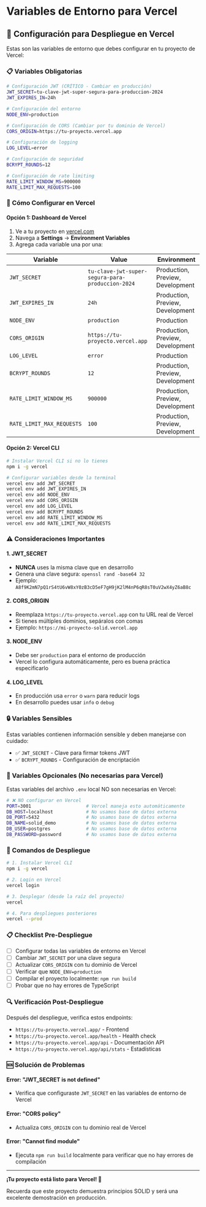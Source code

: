 # Variables de Entorno para Vercel

## 🚀 Configuración para Despliegue en Vercel

Estas son las variables de entorno que debes configurar en tu proyecto de Vercel:

### 📋 Variables Obligatorias

```bash
# Configuración JWT (CRÍTICO - Cambiar en producción)
JWT_SECRET=tu-clave-jwt-super-segura-para-produccion-2024
JWT_EXPIRES_IN=24h

# Configuración del entorno
NODE_ENV=production

# Configuración de CORS (Cambiar por tu dominio de Vercel)
CORS_ORIGIN=https://tu-proyecto.vercel.app

# Configuración de logging
LOG_LEVEL=error

# Configuración de seguridad
BCRYPT_ROUNDS=12

# Configuración de rate limiting
RATE_LIMIT_WINDOW_MS=900000
RATE_LIMIT_MAX_REQUESTS=100
```

### 🔧 Cómo Configurar en Vercel

#### Opción 1: Dashboard de Vercel
1. Ve a tu proyecto en [vercel.com](https://vercel.com)
2. Navega a **Settings** → **Environment Variables**
3. Agrega cada variable una por una:

| Variable | Value | Environment |
|----------|-------|-------------|
| `JWT_SECRET` | `tu-clave-jwt-super-segura-para-produccion-2024` | Production, Preview, Development |
| `JWT_EXPIRES_IN` | `24h` | Production, Preview, Development |
| `NODE_ENV` | `production` | Production |
| `CORS_ORIGIN` | `https://tu-proyecto.vercel.app` | Production, Preview, Development |
| `LOG_LEVEL` | `error` | Production |
| `BCRYPT_ROUNDS` | `12` | Production, Preview, Development |
| `RATE_LIMIT_WINDOW_MS` | `900000` | Production, Preview, Development |
| `RATE_LIMIT_MAX_REQUESTS` | `100` | Production, Preview, Development |

#### Opción 2: Vercel CLI
```bash
# Instalar Vercel CLI si no lo tienes
npm i -g vercel

# Configurar variables desde la terminal
vercel env add JWT_SECRET
vercel env add JWT_EXPIRES_IN
vercel env add NODE_ENV
vercel env add CORS_ORIGIN
vercel env add LOG_LEVEL
vercel env add BCRYPT_ROUNDS
vercel env add RATE_LIMIT_WINDOW_MS
vercel env add RATE_LIMIT_MAX_REQUESTS
```

### ⚠️ Consideraciones Importantes

#### 1. JWT_SECRET
- **NUNCA** uses la misma clave que en desarrollo
- Genera una clave segura: `openssl rand -base64 32`
- Ejemplo: `A8f9K2mN7pQ1rS4tU6vW8xY0zB3cD5eF7gH9jK2lM4nP6qR8sT0uV2wX4yZ6aB8c`

#### 2. CORS_ORIGIN
- Reemplaza `https://tu-proyecto.vercel.app` con tu URL real de Vercel
- Si tienes múltiples dominios, sepáralos con comas
- Ejemplo: `https://mi-proyecto-solid.vercel.app`

#### 3. NODE_ENV
- Debe ser `production` para el entorno de producción
- Vercel lo configura automáticamente, pero es buena práctica especificarlo

#### 4. LOG_LEVEL
- En producción usa `error` o `warn` para reducir logs
- En desarrollo puedes usar `info` o `debug`

### 🔒 Variables Sensibles

Estas variables contienen información sensible y deben manejarse con cuidado:

- ✅ `JWT_SECRET` - Clave para firmar tokens JWT
- ✅ `BCRYPT_ROUNDS` - Configuración de encriptación

### 📝 Variables Opcionales (No necesarias para Vercel)

Estas variables del archivo `.env` local NO son necesarias en Vercel:

```bash
# ❌ NO configurar en Vercel
PORT=3001                    # Vercel maneja esto automáticamente
DB_HOST=localhost            # No usamos base de datos externa
DB_PORT=5432                 # No usamos base de datos externa
DB_NAME=solid_demo           # No usamos base de datos externa
DB_USER=postgres             # No usamos base de datos externa
DB_PASSWORD=password         # No usamos base de datos externa
```

### 🚀 Comandos de Despliegue

```bash
# 1. Instalar Vercel CLI
npm i -g vercel

# 2. Login en Vercel
vercel login

# 3. Desplegar (desde la raíz del proyecto)
vercel

# 4. Para despliegues posteriores
vercel --prod
```

### 📋 Checklist Pre-Despliegue

- [ ] Configurar todas las variables de entorno en Vercel
- [ ] Cambiar `JWT_SECRET` por una clave segura
- [ ] Actualizar `CORS_ORIGIN` con tu dominio de Vercel
- [ ] Verificar que `NODE_ENV=production`
- [ ] Compilar el proyecto localmente: `npm run build`
- [ ] Probar que no hay errores de TypeScript

### 🔍 Verificación Post-Despliegue

Después del despliegue, verifica estos endpoints:

- `https://tu-proyecto.vercel.app/` - Frontend
- `https://tu-proyecto.vercel.app/health` - Health check
- `https://tu-proyecto.vercel.app/api` - Documentación API
- `https://tu-proyecto.vercel.app/api/stats` - Estadísticas

### 🆘 Solución de Problemas

#### Error: "JWT_SECRET is not defined"
- Verifica que configuraste `JWT_SECRET` en las variables de entorno de Vercel

#### Error: "CORS policy"
- Actualiza `CORS_ORIGIN` con tu dominio real de Vercel

#### Error: "Cannot find module"
- Ejecuta `npm run build` localmente para verificar que no hay errores de compilación

---

**¡Tu proyecto está listo para Vercel! 🎉**

Recuerda que este proyecto demuestra principios SOLID y será una excelente demostración en producción.